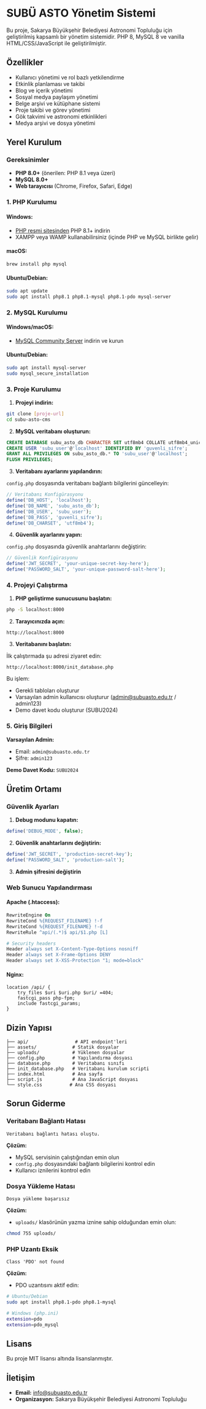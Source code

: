 
# SUBÜ ASTO Yönetim Sistemi

Bu proje, Sakarya Büyükşehir Belediyesi Astronomi Topluluğu için geliştirilmiş kapsamlı bir yönetim sistemidir. PHP 8, MySQL 8 ve vanilla HTML/CSS/JavaScript ile geliştirilmiştir.

## Özellikler

- Kullanıcı yönetimi ve rol bazlı yetkilendirme
- Etkinlik planlaması ve takibi
- Blog ve içerik yönetimi
- Sosyal medya paylaşım yönetimi
- Belge arşivi ve kütüphane sistemi
- Proje takibi ve görev yönetimi
- Gök takvimi ve astronomi etkinlikleri
- Medya arşivi ve dosya yönetimi

## Yerel Kurulum

### Gereksinimler

- **PHP 8.0+** (önerilen: PHP 8.1 veya üzeri)
- **MySQL 8.0+**
- **Web tarayıcısı** (Chrome, Firefox, Safari, Edge)

### 1. PHP Kurulumu

#### Windows:
- [PHP resmi sitesinden](https://www.php.net/downloads) PHP 8.1+ indirin
- XAMPP veya WAMP kullanabilirsiniz (içinde PHP ve MySQL birlikte gelir)

#### macOS:
```bash
brew install php mysql
```

#### Ubuntu/Debian:
```bash
sudo apt update
sudo apt install php8.1 php8.1-mysql php8.1-pdo mysql-server
```

### 2. MySQL Kurulumu

#### Windows/macOS:
- [MySQL Community Server](https://dev.mysql.com/downloads/mysql/) indirin ve kurun

#### Ubuntu/Debian:
```bash
sudo apt install mysql-server
sudo mysql_secure_installation
```

### 3. Proje Kurulumu

1. **Projeyi indirin:**
```bash
git clone [proje-url]
cd subu-asto-cms
```

2. **MySQL veritabanı oluşturun:**
```sql
CREATE DATABASE subu_asto_db CHARACTER SET utf8mb4 COLLATE utf8mb4_unicode_ci;
CREATE USER 'subu_user'@'localhost' IDENTIFIED BY 'guvenli_sifre';
GRANT ALL PRIVILEGES ON subu_asto_db.* TO 'subu_user'@'localhost';
FLUSH PRIVILEGES;
```

3. **Veritabanı ayarlarını yapılandırın:**

`config.php` dosyasında veritabanı bağlantı bilgilerini güncelleyin:

```php
// Veritabanı Konfigürasyonu
define('DB_HOST', 'localhost');
define('DB_NAME', 'subu_asto_db');
define('DB_USER', 'subu_user');
define('DB_PASS', 'guvenli_sifre');
define('DB_CHARSET', 'utf8mb4');
```

4. **Güvenlik ayarlarını yapın:**

`config.php` dosyasında güvenlik anahtarlarını değiştirin:

```php
// Güvenlik Konfigürasyonu
define('JWT_SECRET', 'your-unique-secret-key-here');
define('PASSWORD_SALT', 'your-unique-password-salt-here');
```

### 4. Projeyi Çalıştırma

1. **PHP geliştirme sunucusunu başlatın:**
```bash
php -S localhost:8000
```

2. **Tarayıcınızda açın:**
```
http://localhost:8000
```

3. **Veritabanını başlatın:**

İlk çalıştırmada şu adresi ziyaret edin:
```
http://localhost:8000/init_database.php
```

Bu işlem:
- Gerekli tabloları oluşturur
- Varsayılan admin kullanıcısı oluşturur (admin@subuasto.edu.tr / admin123)
- Demo davet kodu oluşturur (SUBU2024)

### 5. Giriş Bilgileri

**Varsayılan Admin:**
- Email: `admin@subuasto.edu.tr`
- Şifre: `admin123`

**Demo Davet Kodu:** `SUBU2024`

## Üretim Ortamı

### Güvenlik Ayarları

1. **Debug modunu kapatın:**
```php
define('DEBUG_MODE', false);
```

2. **Güvenlik anahtarlarını değiştirin:**
```php
define('JWT_SECRET', 'production-secret-key');
define('PASSWORD_SALT', 'production-salt');
```

3. **Admin şifresini değiştirin**

### Web Sunucu Yapılandırması

#### Apache (.htaccess):
```apache
RewriteEngine On
RewriteCond %{REQUEST_FILENAME} !-f
RewriteCond %{REQUEST_FILENAME} !-d
RewriteRule ^api/(.*)$ api/$1.php [L]

# Security headers
Header always set X-Content-Type-Options nosniff
Header always set X-Frame-Options DENY
Header always set X-XSS-Protection "1; mode=block"
```

#### Nginx:
```nginx
location /api/ {
    try_files $uri $uri.php $uri/ =404;
    fastcgi_pass php-fpm;
    include fastcgi_params;
}
```

## Dizin Yapısı

```
├── api/                 # API endpoint'leri
├── assets/             # Statik dosyalar
├── uploads/            # Yüklenen dosyalar
├── config.php          # Yapılandırma dosyası
├── database.php        # Veritabanı sınıfı
├── init_database.php   # Veritabanı kurulum scripti
├── index.html          # Ana sayfa
├── script.js           # Ana JavaScript dosyası
└── style.css          # Ana CSS dosyası
```

## Sorun Giderme

### Veritabanı Bağlantı Hatası
```
Veritabanı bağlantı hatası oluştu.
```

**Çözüm:**
- MySQL servisinin çalıştığından emin olun
- `config.php` dosyasındaki bağlantı bilgilerini kontrol edin
- Kullanıcı iznilerini kontrol edin

### Dosya Yükleme Hatası
```
Dosya yükleme başarısız
```

**Çözüm:**
- `uploads/` klasörünün yazma iznine sahip olduğundan emin olun:
```bash
chmod 755 uploads/
```

### PHP Uzantı Eksik
```
Class 'PDO' not found
```

**Çözüm:**
- PDO uzantısını aktif edin:
```bash
# Ubuntu/Debian
sudo apt install php8.1-pdo php8.1-mysql

# Windows (php.ini)
extension=pdo
extension=pdo_mysql
```

## Lisans

Bu proje MIT lisansı altında lisanslanmıştır.

## İletişim

- **Email:** info@subuasto.edu.tr
- **Organizasyon:** Sakarya Büyükşehir Belediyesi Astronomi Topluluğu
